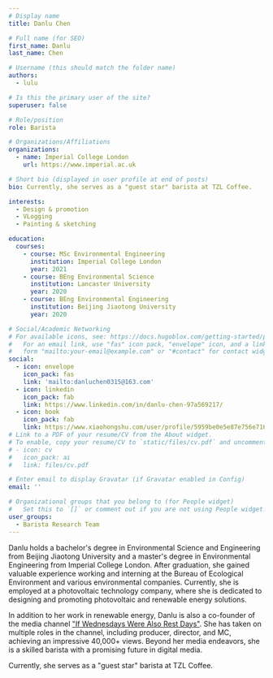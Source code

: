 ```yaml
---
# Display name
title: Danlu Chen

# Full name (for SEO)
first_name: Danlu
last_name: Chen

# Username (this should match the folder name)
authors:
  - lulu

# Is this the primary user of the site?
superuser: false

# Role/position
role: Barista

# Organizations/Affiliations
organizations:
  - name: Imperial College London
    url: https://www.imperial.ac.uk

# Short bio (displayed in user profile at end of posts)
bio: Currently, she serves as a "guest star" barista at TZL Coffee.

interests:
  - Design & promotion
  - VLogging
  - Painting & sketching

education:
  courses:
    - course: MSc Environmental Engineering
      institution: Imperial College London
      year: 2021
    - course: BEng Environmental Science
      institution: Lancaster University
      year: 2020
    - course: BEng Environmental Engineering
      institution: Beijing Jiaotong University
      year: 2020

# Social/Academic Networking
# For available icons, see: https://docs.hugoblox.com/getting-started/page-builder/#icons
#   For an email link, use "fas" icon pack, "envelope" icon, and a link in the
#   form "mailto:your-email@example.com" or "#contact" for contact widget.
social:
  - icon: envelope
    icon_pack: fas
    link: 'mailto:danluchen0315@163.com'
  - icon: linkedin
    icon_pack: fab
    link: https://www.linkedin.com/in/danlu-chen-97a569217/
  - icon: book
    icon_pack: fab
    link: https://www.xiaohongshu.com/user/profile/5959be0e5e87e756e7164ec9
# Link to a PDF of your resume/CV from the About widget.
# To enable, copy your resume/CV to `static/files/cv.pdf` and uncomment the lines below.
# - icon: cv
#   icon_pack: ai
#   link: files/cv.pdf

# Enter email to display Gravatar (if Gravatar enabled in Config)
email: ''

# Organizational groups that you belong to (for People widget)
#   Set this to `[]` or comment out if you are not using People widget.
user_groups:
  - Barista Research Team
---
```


Danlu holds a bachelor's degree in Environmental Science and Engineering from Beijing Jiaotong University and a master's degree in Environmental Engineering from Imperial College London. After graduation, she gained valuable experience working and interning at the Bureau of Ecological Environment and various environmental companies. Currently, she is employed at a photovoltaic technology company, where she is dedicated to designing and promoting photovoltaic and renewable energy solutions.

In addition to her work in renewable energy, Danlu is also a co-founder of the media channel ["If Wednesdays Were Also Rest Days"](https://space.bilibili.com/3493290403957663). She has taken on multiple roles in the channel, including producer, director, and MC, achieving an impressive 40,000+ views. Beyond her media endeavors, she is a skilled barista with a promising future in digital media.

Currently, she serves as a "guest star" barista at TZL Coffee.
